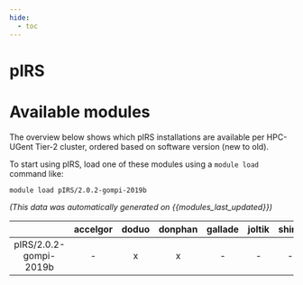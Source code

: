 ```yaml
---
hide:
  - toc
---
```


pIRS
====

# Available modules


The overview below shows which pIRS installations are available per HPC-UGent Tier-2 cluster, ordered based on software version (new to old).

To start using pIRS, load one of these modules using a `module load` command like:

```shell
module load pIRS/2.0.2-gompi-2019b
```

*(This data was automatically generated on {{modules_last_updated}})*  

| |accelgor|doduo|donphan|gallade|joltik|shinx|
| :---: | :---: | :---: | :---: | :---: | :---: | :---: |
|pIRS/2.0.2-gompi-2019b|-|x|x|-|-|-|
